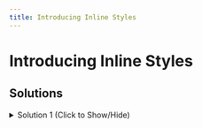 ```yaml
---
title: Introducing Inline Styles
---
```

# Introducing Inline Styles

## Solutions 

<details><summary>Solution 1 (Click to Show/Hide)</summary>

This one can be a little tricky because JSX is very similar to HTML but **NOT the same**.

Let's walkthrough the steps so that you understand the difference. 
First set your style tag to a **JavaScript object**.

```jsx
class Colorful extends React.Component {
  render() {
    return (
      <div style={{}}>
        Big Red
      </div>
    );
  }
};
```
Now you have your style tag set to an empty object. Notice how there are two sets of curly braces. This is an important difference between JSX and HTML.<br>

Second, let's set the color to red. 

```jsx
class Colorful extends React.Component {
  render() {
    return (
      <div style={{ color: 'red' }}>
        Big Red
      </div>
    );
  }
};
```

Finally, let's set the font size to 72px. 


```jsx
class Colorful extends React.Component {
  render() {
    return (
      <div style={{ color: 'red', fontSize: '72'}}>
        Big Red
      </div>
    );
  }
};
```

Notice how the JSX attribute is **camelCase**. This is another important difference to remember about JSX.
Additionally, you probably noticed that there is no unit. In JSX, when setting the fontSize attribute the **unit is optional** and will automatically be set to px if not set manually. 

</details>